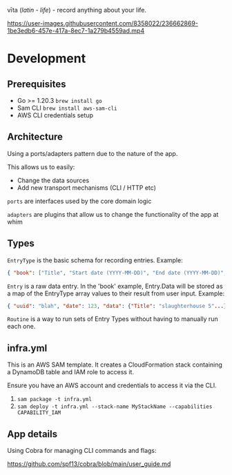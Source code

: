 vīta (_latin - life_) - record anything about your life.

https://user-images.githubusercontent.com/8358022/236662869-1be3edb6-457e-417a-8ec7-1a279b4559ad.mp4

# Development

## Prerequisites

- Go >= 1.20.3 `brew install go`
- Sam CLI `brew install aws-sam-cli`
- AWS CLI credentials setup

## Architecture

Using a ports/adapters pattern due to the nature of the app.

This allows us to easily:

- Change the data sources
- Add new transport mechanisms (CLI / HTTP etc)

`ports` are interfaces used by the core domain logic

`adapters` are plugins that allow us to change the functionality of the app at whim

## Types

`EntryType` is the basic schema for recording entries. Example:

```json
{ "book": ["Title", "Start date (YYYY-MM-DD)", "End date (YYYY-MM-DD)", "Rating", "Review"] }
```

`Entry` is a raw data entry. In the 'book' example, Entry.Data will be stored as a map of the EntryType array values to their result from user input. Example:

```json
{ "uuid": "blah", "date": 123, "data": {"Title": "slaughterhouse 5"...} }
```

`Routine` is a way to run sets of Entry Types without having to manually run each one.

## infra.yml

This is an AWS SAM template. It creates a CloudFormation stack containing a DynamoDB table and IAM role to access it.

Ensure you have an AWS account and credentials to access it via the CLI.

1. `sam package -t infra.yml`
2. `sam deploy -t infra.yml --stack-name MyStackName --capabilities CAPABILITY_IAM`

## App details

Using Cobra for managing CLI commands and flags:

https://github.com/spf13/cobra/blob/main/user_guide.md
